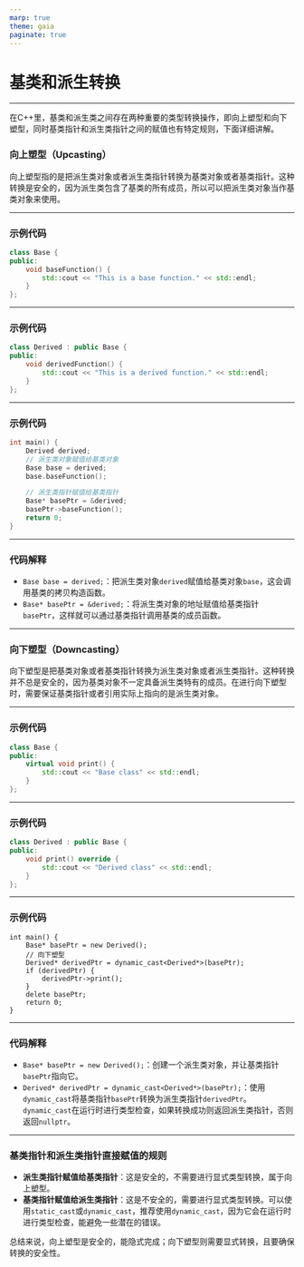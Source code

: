 ```yaml
---
marp: true
theme: gaia
paginate: true
---
```

<style>
   em{
        font-style: normal;
        font-weight: bold;
        color: purple;
   }
</style>

<!-- _class: lead -->
# **基类和派生转换**

---
在C++里，基类和派生类之间存在两种重要的类型转换操作，即向上塑型和向下塑型，同时基类指针和派生类指针之间的赋值也有特定规则，下面详细讲解。

### **向上塑型（Upcasting）**
向上塑型指的是把派生类对象或者派生类指针转换为基类对象或者基类指针。这种转换是安全的，因为派生类包含了基类的所有成员，所以可以把派生类对象当作基类对象来使用。

---

### **示例代码**
```cpp
class Base {
public:
    void baseFunction() {
        std::cout << "This is a base function." << std::endl;
    }
};
```

---
### **示例代码**

```cpp
class Derived : public Base {
public:
    void derivedFunction() {
        std::cout << "This is a derived function." << std::endl;
    }
};
```

---

### **示例代码**

```cpp
int main() {
    Derived derived;
    // 派生类对象赋值给基类对象
    Base base = derived; 
    base.baseFunction();

    // 派生类指针赋值给基类指针
    Base* basePtr = &derived; 
    basePtr->baseFunction();
    return 0;
}
```

---

### **代码解释**
- `Base base = derived;`：把派生类对象`derived`赋值给基类对象`base`，这会调用基类的拷贝构造函数。
- `Base* basePtr = &derived;`：将派生类对象的地址赋值给基类指针`basePtr`，这样就可以通过基类指针调用基类的成员函数。

---

### **向下塑型（Downcasting）**
向下塑型是把基类对象或者基类指针转换为派生类对象或者派生类指针。这种转换并不总是安全的，因为基类对象不一定具备派生类特有的成员。在进行向下塑型时，需要保证基类指针或者引用实际上指向的是派生类对象。

---

### **示例代码**
```cpp
class Base {
public:
    virtual void print() {
        std::cout << "Base class" << std::endl;
    }
};
```

---

### **示例代码**

```cpp
class Derived : public Base {
public:
    void print() override {
        std::cout << "Derived class" << std::endl;
    }
};
```

---

### **示例代码**

```
int main() {
    Base* basePtr = new Derived();
    // 向下塑型
    Derived* derivedPtr = dynamic_cast<Derived*>(basePtr); 
    if (derivedPtr) {
        derivedPtr->print();
    }
    delete basePtr;
    return 0;
}
```

---

### **代码解释**

- `Base* basePtr = new Derived();`：创建一个派生类对象，并让基类指针`basePtr`指向它。
- `Derived* derivedPtr = dynamic_cast<Derived*>(basePtr);`：使用`dynamic_cast`将基类指针`basePtr`转换为派生类指针`derivedPtr`。`dynamic_cast`在运行时进行类型检查，如果转换成功则返回派生类指针，否则返回`nullptr`。

---

### **基类指针和派生类指针直接赋值的规则**
- **派生类指针赋值给基类指针**：这是安全的，不需要进行显式类型转换，属于向上塑型。
- **基类指针赋值给派生类指针**：这是不安全的，需要进行显式类型转换。可以使用`static_cast`或`dynamic_cast`，推荐使用`dynamic_cast`，因为它会在运行时进行类型检查，能避免一些潜在的错误。

总结来说，向上塑型是安全的，能隐式完成；向下塑型则需要显式转换，且要确保转换的安全性。 